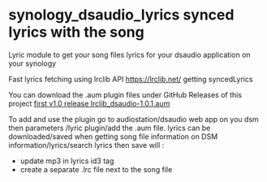 # synology_dsaudio_lyrics synced lyrics with the song
Lyric module to get your song files lyrics for your dsaudio application on your synology

Fast lyrics fetching using lrclib API https://lrclib.net/ getting syncedLyrics

You can download the .aum plugin files under GitHub Releases of this project
[first v1.0 release lrclib_dsaudio-1.0.1.aum](https://github.com/oukidotcom/synology_dsaudio_lyrics/releases/tag/lrclib_dsaudio-1.0.1)


To add and use the plugin go to audiostation/dsaudio web app on you dsm then parameters /lyric plugin/add the .aum file.
lyrics can be downloaded/saved when getting song file information on DSM information/lyrics/search lyrics then save will  :
- update mp3 in lyrics id3 tag
- create a separate .lrc file next to the song file
